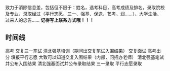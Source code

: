 致力于消除信息差，包括但不限于：姓名，选考科目，高考成绩及排名，录取院校及专业，录取经过（平行志愿、三一、强基、保送、艺考、润……）、大学生活、过来人的忠告……
**记得写上联系方式哦！！！**

## 时间线

高考
交复三一笔试
清北强基培训（期间出交复笔试入围结果）
交复面试
高考出分
填报平行志愿
大致可以知道交复入围结果（内部，问招办老师）
清北强基笔试并公布入围结果
清北强基面试并公布录取结果
三一录取
平行志愿录取